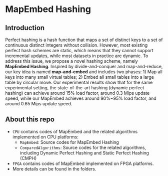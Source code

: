 # MapEmbed Hashing


## Introduction

Perfect hashing is a hash function that maps a set of distinct keys to a set of continuous distinct integers without collision. 
However, most existing perfect hash schemes are static, which means that they cannot support incremental updates, while most datasets in practice are dynamic.
To address this issue, we propose a novel hashing scheme, namely **MapEmbed Hashing**. 
Inspired by divide-and-conquer and map-and-reduce,
our key idea is named **map-and-embed** and includes two phases: 1) Map all keys into many small virtual tables; 2) Embed all small tables into a large table by circular move.
Our experimental results show that for the same experimental setting, the state-of-the-art hashing (dynamic perfect hashing) can achieve around 15% load factor, around 0.3 Mips update speed, while our MapEmbed achieves around 90%~95% load factor, and around 0.65 Mips update speed.


## About this repo

- `CPU` contains codes of MapEmbed and the related algorithms implemented on CPU platforms:
  - `MapEmbed`: Source codes for MapEmbed Hashing 
  - `ComparedAlgorithms`: Source codes for the related algorithms, including Dynamic Perfect Hashing and Static Perfect Hashing (CMPH)
- `FPGA` contains codes of MapEmbed implemented on FPGA platforms.
- More details can be found in the folders.




